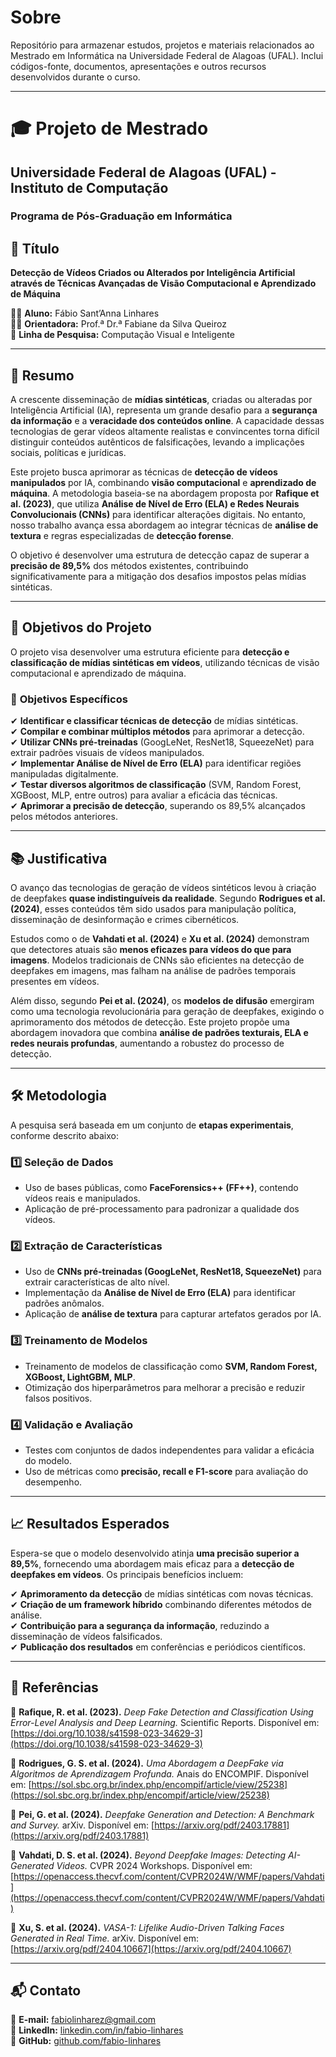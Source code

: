 # Sobre
Repositório para armazenar estudos, projetos e materiais relacionados ao Mestrado em Informática na Universidade Federal de Alagoas (UFAL). Inclui códigos-fonte, documentos, apresentações e outros recursos desenvolvidos durante o curso.

---  

# 🎓 **Projeto de Mestrado**  
## Universidade Federal de Alagoas (UFAL) - Instituto de Computação  
### Programa de Pós-Graduação em Informática  

## 📌 **Título**  
**Detecção de Vídeos Criados ou Alterados por Inteligência Artificial através de Técnicas Avançadas de Visão Computacional e Aprendizado de Máquina**  

👨‍🎓 **Aluno:** Fábio Sant’Anna Linhares  
👩‍🏫 **Orientadora:** Prof.ª Dr.ª Fabiane da Silva Queiroz  
🔬 **Linha de Pesquisa:** Computação Visual e Inteligente  

---

## 📝 **Resumo**  

A crescente disseminação de **mídias sintéticas**, criadas ou alteradas por Inteligência Artificial (IA), representa um grande desafio para a **segurança da informação** e a **veracidade dos conteúdos online**. A capacidade dessas tecnologias de gerar vídeos altamente realistas e convincentes torna difícil distinguir conteúdos autênticos de falsificações, levando a implicações sociais, políticas e jurídicas.  

Este projeto busca aprimorar as técnicas de **detecção de vídeos manipulados** por IA, combinando **visão computacional** e **aprendizado de máquina**. A metodologia baseia-se na abordagem proposta por **Rafique et al. (2023)**, que utiliza **Análise de Nível de Erro (ELA) e Redes Neurais Convolucionais (CNNs)** para identificar alterações digitais. No entanto, nosso trabalho avança essa abordagem ao integrar técnicas de **análise de textura** e regras especializadas de **detecção forense**.  

O objetivo é desenvolver uma estrutura de detecção capaz de superar a **precisão de 89,5%** dos métodos existentes, contribuindo significativamente para a mitigação dos desafios impostos pelas mídias sintéticas.  

---

## 🎯 **Objetivos do Projeto**  

O projeto visa desenvolver uma estrutura eficiente para **detecção e classificação de mídias sintéticas em vídeos**, utilizando técnicas de visão computacional e aprendizado de máquina.  

### 🔹 **Objetivos Específicos**  
✔ **Identificar e classificar técnicas de detecção** de mídias sintéticas.  
✔ **Compilar e combinar múltiplos métodos** para aprimorar a detecção.  
✔ **Utilizar CNNs pré-treinadas** (GoogLeNet, ResNet18, SqueezeNet) para extrair padrões visuais de vídeos manipulados.  
✔ **Implementar Análise de Nível de Erro (ELA)** para identificar regiões manipuladas digitalmente.  
✔ **Testar diversos algoritmos de classificação** (SVM, Random Forest, XGBoost, MLP, entre outros) para avaliar a eficácia das técnicas.  
✔ **Aprimorar a precisão de detecção**, superando os 89,5% alcançados pelos métodos anteriores.  

---

## 📚 **Justificativa**  

O avanço das tecnologias de geração de vídeos sintéticos levou à criação de deepfakes **quase indistinguíveis da realidade**. Segundo **Rodrigues et al. (2024)**, esses conteúdos têm sido usados para manipulação política, disseminação de desinformação e crimes cibernéticos.  

Estudos como o de **Vahdati et al. (2024)** e **Xu et al. (2024)** demonstram que detectores atuais são **menos eficazes para vídeos do que para imagens**. Modelos tradicionais de CNNs são eficientes na detecção de deepfakes em imagens, mas falham na análise de padrões temporais presentes em vídeos.  

Além disso, segundo **Pei et al. (2024)**, os **modelos de difusão** emergiram como uma tecnologia revolucionária para geração de deepfakes, exigindo o aprimoramento dos métodos de detecção. Este projeto propõe uma abordagem inovadora que combina **análise de padrões texturais, ELA e redes neurais profundas**, aumentando a robustez do processo de detecção.  

---

## 🛠 **Metodologia**  

A pesquisa será baseada em um conjunto de **etapas experimentais**, conforme descrito abaixo:  

### **1️⃣ Seleção de Dados**  
- Uso de bases públicas, como **FaceForensics++ (FF++)**, contendo vídeos reais e manipulados.  
- Aplicação de pré-processamento para padronizar a qualidade dos vídeos.  

### **2️⃣ Extração de Características**  
- Uso de **CNNs pré-treinadas (GoogLeNet, ResNet18, SqueezeNet)** para extrair características de alto nível.  
- Implementação da **Análise de Nível de Erro (ELA)** para identificar padrões anômalos.  
- Aplicação de **análise de textura** para capturar artefatos gerados por IA.  

### **3️⃣ Treinamento de Modelos**  
- Treinamento de modelos de classificação como **SVM, Random Forest, XGBoost, LightGBM, MLP**.  
- Otimização dos hiperparâmetros para melhorar a precisão e reduzir falsos positivos.  

### **4️⃣ Validação e Avaliação**  
- Testes com conjuntos de dados independentes para validar a eficácia do modelo.  
- Uso de métricas como **precisão, recall e F1-score** para avaliação do desempenho.  

---

## 📈 **Resultados Esperados**  

Espera-se que o modelo desenvolvido atinja **uma precisão superior a 89,5%**, fornecendo uma abordagem mais eficaz para a **detecção de deepfakes em vídeos**. Os principais benefícios incluem:  

✔ **Aprimoramento da detecção** de mídias sintéticas com novas técnicas.  
✔ **Criação de um framework híbrido** combinando diferentes métodos de análise.  
✔ **Contribuição para a segurança da informação**, reduzindo a disseminação de vídeos falsificados.  
✔ **Publicação dos resultados** em conferências e periódicos científicos.  

---

## 🔬 **Referências**  

📄 **Rafique, R. et al. (2023).** *Deep Fake Detection and Classification Using Error-Level Analysis and Deep Learning.* Scientific Reports. Disponível em: [https://doi.org/10.1038/s41598-023-34629-3](https://doi.org/10.1038/s41598-023-34629-3)  

📄 **Rodrigues, G. S. et al. (2024).** *Uma Abordagem a DeepFake via Algoritmos de Aprendizagem Profunda.* Anais do ENCOMPIF. Disponível em: [https://sol.sbc.org.br/index.php/encompif/article/view/25238](https://sol.sbc.org.br/index.php/encompif/article/view/25238)  

📄 **Pei, G. et al. (2024).** *Deepfake Generation and Detection: A Benchmark and Survey.* arXiv. Disponível em: [https://arxiv.org/pdf/2403.17881](https://arxiv.org/pdf/2403.17881)  

📄 **Vahdati, D. S. et al. (2024).** *Beyond Deepfake Images: Detecting AI-Generated Videos.* CVPR 2024 Workshops. Disponível em: [https://openaccess.thecvf.com/content/CVPR2024W/WMF/papers/Vahdati](https://openaccess.thecvf.com/content/CVPR2024W/WMF/papers/Vahdati)  

📄 **Xu, S. et al. (2024).** *VASA-1: Lifelike Audio-Driven Talking Faces Generated in Real Time.* arXiv. Disponível em: [https://arxiv.org/pdf/2404.10667](https://arxiv.org/pdf/2404.10667)  

---

## 📬 **Contato**  
📩 **E-mail:** fabiolinharez@gmail.com  
🔗 **LinkedIn:** [linkedin.com/in/fabio-linhares](https://www.linkedin.com/in/fabio-linhares)  
🐙 **GitHub:** [github.com/fabio-linhares](https://github.com/fabio-linhares)  

